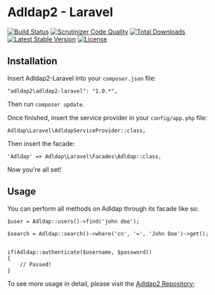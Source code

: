 # Adldap2 - Laravel

[![Build Status](https://img.shields.io/travis/Adldap2/Adldap2-laravel.svg?style=flat-square)](https://travis-ci.org/Adldap2/Adldap2-laravel)
[![Scrutinizer Code Quality](https://img.shields.io/scrutinizer/g/Adldap2/Adldap2-laravel/master.svg?style=flat-square)](https://scrutinizer-ci.com/g/Adldap2/Adldap2-laravel/?branch=master)
[![Total Downloads](https://img.shields.io/packagist/dt/adldap2/adldap2-laravel.svg?style=flat-square)](https://packagist.org/packages/adldap2/adldap2-laravel)
[![Latest Stable Version](https://img.shields.io/packagist/v/adldap2/adldap2-laravel.svg?style=flat-square)](https://packagist.org/packages/adldap2/adldap2-laravel)
[![License](https://img.shields.io/packagist/l/adldap2/adldap2-laravel.svg?style=flat-square)](https://packagist.org/packages/adldap2/adldap2-laravel)

## Installation

Insert Adldap2-Laravel into your `composer.json` file:

    "adldap2\adldap2-laravel": "1.0.*",

Then run `composer update`.

Once finished, insert the service provider in your `config/app.php` file:

    Adldap\Laravel\AdldapServiceProvider::class,
    
Then insert the facade:

    'Adldap' => Adldap\Laravel\Facades\Adldap::class,
    
Now you're all set!

## Usage

You can perform all methods on Adldap through its facade like so:

    $user = Adldap::users()->find('john doe');
    
    $search = Adldap::search()->where('cn', '=', 'John Doe')->get();
    
    
    if(Adldap::authenticate($username, $password))
    {
        // Passed!
    }

To see more usage in detail, please visit the [Adldap2 Repository](http://github.com/Adldap2/Adldap2);
